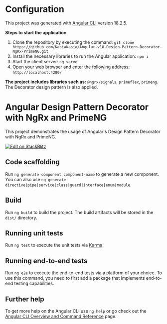 # Configuration

This project was generated with [Angular CLI](https://github.com/angular/angular-cli) version 18.2.5.

**Steps to start the application**

1. Clone the repository by executing the command: 
    `git clone https://github.com/KasiaKasia/Angular-v18-Design-Pattern-Decorator-NgRx-PrimeNG.git`
2. Install the necessary libraries to run the Angular application: 
    `npm i` 
3. Start the client server: 
    `ng serve`
4. Open your web browser and enter the following address: 
    `http://localhost:4200/`

**The project includes libraries such as:** 
`@ngrx/signals`, `primeflex`, `primeng`. The Decorator design pattern is also applied.

# Angular Design Pattern Decorator with NgRx and PrimeNG

This project demonstrates the usage of Angular's Design Pattern Decorator with NgRx and PrimeNG.

[![Edit on StackBlitz](https://developer.stackblitz.com/img/open_in_stackblitz.svg)](https://stackblitz.com/github/KasiaKasia/Angular-v18-Design-Pattern-Decorator-NgRx-PrimeNG)


## Code scaffolding

Run `ng generate component component-name` to generate a new component. You can also use `ng generate directive|pipe|service|class|guard|interface|enum|module`.

## Build

Run `ng build` to build the project. The build artifacts will be stored in the `dist/` directory.

## Running unit tests

Run `ng test` to execute the unit tests via [Karma](https://karma-runner.github.io).

## Running end-to-end tests

Run `ng e2e` to execute the end-to-end tests via a platform of your choice. To use this command, you need to first add a package that implements end-to-end testing capabilities.

## Further help

To get more help on the Angular CLI use `ng help` or go check out the [Angular CLI Overview and Command Reference](https://angular.io/cli) page.
